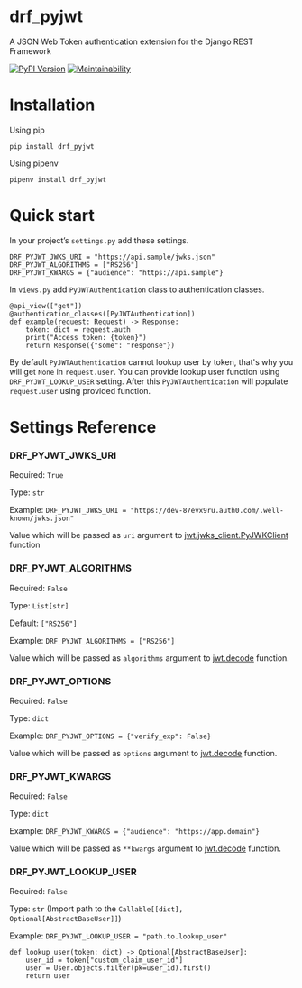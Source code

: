 # drf_pyjwt
A JSON Web Token authentication extension for the Django REST Framework

[![PyPI Version][pypi-image]][pypi-url]
[![Maintainability](https://api.codeclimate.com/v1/badges/a99a88d28ad37a79dbf6/maintainability)](https://codeclimate.com/github/vskrachkov/drf_pyjwt/maintainability)

[pypi-image]: https://img.shields.io/pypi/v/drf_pyjwt
[pypi-url]: https://pypi.org/project/drf_pyjwt/

# Installation

Using pip

`pip install drf_pyjwt`

Using pipenv

`pipenv install drf_pyjwt`

# Quick start
In your project’s `settings.py` add these settings.

```
DRF_PYJWT_JWKS_URI = "https://api.sample/jwks.json"
DRF_PYJWT_ALGORITHMS = ["RS256"]
DRF_PYJWT_KWARGS = {"audience": "https://api.sample"}
```

In `views.py` add `PyJWTAuthentication` class to authentication classes.

``` 
@api_view(["get"])
@authentication_classes([PyJWTAuthentication])
def example(request: Request) -> Response:
    token: dict = request.auth
    print("Access token: {token}")
    return Response({"some": "response"})
```

By default `PyJWTAuthentication` cannot lookup user by token, that's why you will get `None` in `request.user`. 
You can provide lookup user function using `DRF_PYJWT_LOOKUP_USER` setting. 
After this `PyJWTAuthentication` will populate `request.user` using provided function.

# Settings Reference
### DRF_PYJWT_JWKS_URI
Required: `True`

Type: `str`

Example: `DRF_PYJWT_JWKS_URI = "https://dev-87evx9ru.auth0.com/.well-known/jwks.json"`

Value which will be passed as `uri` argument to [jwt.jwks_client.PyJWKClient]() function 

### DRF_PYJWT_ALGORITHMS
Required: `False`

Type: `List[str]`

Default: `["RS256"]`

Example: `DRF_PYJWT_ALGORITHMS = ["RS256"]`

Value which will be passed as `algorithms` argument to [jwt.decode](https://pyjwt.readthedocs.io/en/stable/api.html?highlight=decode#jwt.decode) function.

### DRF_PYJWT_OPTIONS
Required: `False`

Type: `dict`

Example: `DRF_PYJWT_OPTIONS = {"verify_exp": False}`

Value which will be passed as `options` argument to [jwt.decode](https://pyjwt.readthedocs.io/en/stable/api.html?highlight=decode#jwt.decode) function.

### DRF_PYJWT_KWARGS
Required: `False`

Type: `dict`

Example: `DRF_PYJWT_KWARGS = {"audience": "https://app.domain"}`

Value which will be passed as `**kwargs` argument to [jwt.decode](https://pyjwt.readthedocs.io/en/stable/api.html?highlight=decode#jwt.decode) function.

### DRF_PYJWT_LOOKUP_USER
Required: `False`

Type: `str` (Import path to the `Callable[[dict], Optional[AbstractBaseUser]]`)

Example: `DRF_PYJWT_LOOKUP_USER = "path.to.lookup_user"`
```
def lookup_user(token: dict) -> Optional[AbstractBaseUser]:
    user_id = token["custom_claim_user_id"]
    user = User.objects.filter(pk=user_id).first()
    return user
```
